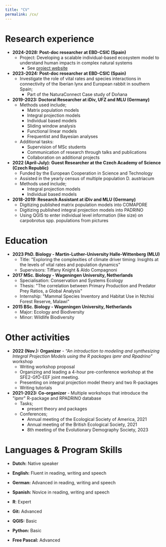 ```yaml
---
title: "CV"
permalink: /cv/
---
```


Research experience
======
* **2024-2028: Post-doc researcher at EBD-CSIC (Spain)**
    * Project: Developing a scalable individual-based ecosystem model to understand human impacts in complex natural systems
         * See [project website](https://globalchangeeco.com/icom)  
* **2023-2024: Post-doc researcher at EBD-CSIC (Spain)**
    * Investigate the role of vital rates and species interactions in connectivity of the Iberian lynx and European rabbit in southern Spain;
        * Part of the NaturaConnect Case study of Doñana   
* **2019-2023: Doctoral Researcher at iDiv, UFZ and MLU (Germany)**  
    * Methods used include;
        * Matrix population models
        * Integral projection models
        * Individual based models
        * Sliding window analysis
        * Functional linear models
        * Frequentist and Bayesian analyses
    * Additional tasks:
        * Supervision of MSc students
        * Communication of research through talks and publications
        * Collaboration on additional projects  
* **2022 (April-July): Guest Researcher at the Czech Academy of Science (Czech Republic)**
    * Funded by the European Cooperation in Science and Technology
    * Assisted in the yearly census of multiple population D. austriacum  
    * Methods used include;
        * Integral projection models
        * Individual based models    
* **2018-2019: Research Assistant at iDiv and MLU (Germany)**
    * Digitizing published matrix population models into COMAPDRE
    * Digitizing published integral projection models into PADRINO
    * Using QGIS to enter individual level information (like size) on carpobrotus spp. populations from pictures


Education
======

* **2023 PhD. Biology - Martin-Luther-University Halle-Wittenberg (MLU)**
    * Title: "Exploring the complexities of climate driver timing: Insights at the levels of vital rates and population dynamics"
    * Supervisors: Tiffany Knight & Aldo Compagnoni  
* **2017 MSc. Biology - Wageningen University, Netherlands**
    * Specialisation: Conservation and Systems Ecology
    * Thesis: "The correlation between Primary Production and Predator Prey Ratios, a Global Analysis"
    * Internship: "Mammal Species Inventory and Habitat Use in Ntchisi Forest Reserve, Malawi"
* **2015 BSc. Biology - Wageningen University, Netherlands**
    * Major: Ecology and Biodiversity  
    * Minor: Wildlife Biodiversity  

Other activities
======
* **2022 (Nov.): Organizer** - *“An introduction to modeling and synthesizing Integral Projection Models using the R packages ipmr and Rpadrino”* workshop
    * Writing workshop proposal
    * Organizing and leading a 4-hour pre-conference workshop at the SFE2-GfÖ-EEF joint meeting.
    * Presenting on integral projection model theory and two R-packages
    * Writing tutorials
* **2021-2023: Co-organizer** - Multiple workshops that introduce the "ipmr" R-package and RPADRINO database
    * Tasks;  
        * present theory and packages
    * Conferences;  
        * Annual meeting of the Ecological Society of America, 2021
        * Annual meeting of the British Ecological Society, 2021
        * 8th meeting of the Evolutionary Demography Society, 2023

  
Languages & Program Skills
======
* **Dutch:** Native speaker
* **English:** Fluent in reading, writing and speech
* **German:** Advanced in reading, writing and speech
* **Spanish:** Novice in reading, writing and speech  


* **R**: Expert
* **Git:** Advanced
* **QGIS:** Basic
* **Python:** Basic
* **Free Pascal:** Advanced

